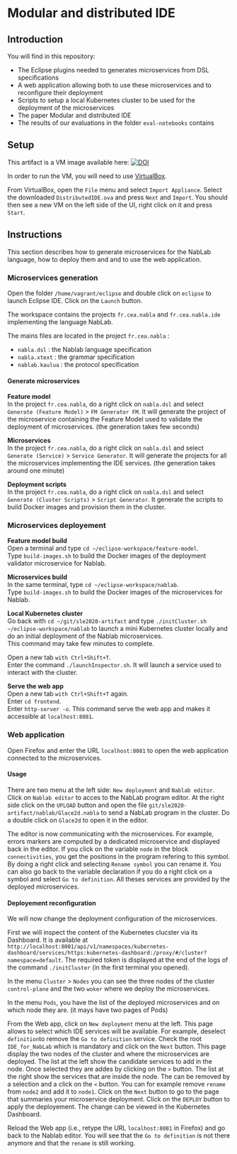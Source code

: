 # Modular and distributed IDE

## Introduction

You will find in this repository:
 - The Eclipse plugins needed to generates microservices from DSL specifications
 - A web application allowing both to use these microservices and to reconfigure their deployment
 - Scripts to setup a local Kubernetes cluster to be used for the deployment of the microservices
 - The paper Modular and distributed IDE
 - The results of our evaluations in the folder `eval-notebooks` contains 

## Setup

This artifact is a VM image available here: [![DOI](https://zenodo.org/badge/DOI/10.5281/zenodo.4042582.svg)](https://doi.org/10.5281/zenodo.4042582)

In order to run the VM, you will need to use [VirtualBox](https://www.virtualbox.org/).

From VirtualBox, open the `File` menu and select `Import Appliance`.
Select the downloaded `DistributedIDE.ova` and press `Next` and `Import`.
You should then see a new VM on the left side of the UI, right click on it and press `Start`.

## Instructions

This section describes how to generate microservices for the NabLab language, how to deploy them and and to use the web application.

### Microservices generation

Open the folder `/home/vagrant/eclipse` and double click on `eclipse` to launch Eclipse IDE.
Click on the `Launch` button.

The workspace contains the projects `fr.cea.nabla` and `fr.cea.nabla.ide` implementing the language NabLab.

The mains files are located in the project `fr.cea.nabla` :
* `nabla.dsl` : the Nablab language specification
* `nabla.xtext` : the grammar specification
* `nablab.kaulua` : the protocol specification

#### Generate microservices

**Feature model**  
In the project `fr.cea.nabla`, do a right click on `nabla.dsl` and select `Generate (Feature Model)` > `FM Generator FM`. It will generate the project of the microservice containing the Feature Model used to validate the deployment of microservices. (the generation takes few seconds)

**Microservices**  
In the project `fr.cea.nabla`, do a right click on `nabla.dsl` and select `Generate (Service)` > `Service Generator`. It will generate the projects for all the microservices implementing the IDE services. (the generation takes around one minute)

**Deployment scripts**  
In the project `fr.cea.nabla`, do a right click on `nabla.dsl` and select `Generate (Cluster Scripts)` > `Script Generator`. It generate the scripts to build Docker images and provision them in the cluster.

### Microservices deployement

**Feature model build**  
Open a terminal and type `cd ~/eclipse-workspace/feature-model`.  
Type `build-images.sh` to build the Docker images of the deployment validator microservice for Nablab.

**Microservices build**  
In the same terminal, type `cd ~/eclipse-workspace/nablab`.  
Type `build-images.sh` to build the Docker images of the microservices for Nablab.

**Local Kubernetes cluster**  
Go back with `cd ~/git/sle2020-artifact` and type `./initCluster.sh ~/eclipse-workspace/nablab` to launch a mini Kubernetes cluster locally and do an initial deployment of the Nablab microservices.  
This command may take few minutes to complete.

Open a new tab `with Ctrl+Shift+T`.  
Enter the command `./launchInspector.sh`. It will launch a service used to interact with the cluster.

**Serve the web app**  
Open a new tab `with Ctrl+Shift+T` again.  
Enter `cd frontend`.  
Enter `http-server -o`. This command serve the web app and makes it accessible at `localhost:8081`.

### Web application

Open Firefox and enter the URL `localhost:8081` to open the web application connected to the microservices.

#### Usage

There are two menu at the left side: `New deployment` and `Nablab editor`.
Click on `Nablab editor` to acces to the NabLab program editor.
At the right side click on the `UPLOAD` button and open the file `git/sle2020-artifact/nablab/Glace2d.nabla` to send a NabLab program in the cluster.
Do a double click on `Glace2d` to open it in the editor.

The editor is now communicating with the microservices.
For example, errors markers are computed by a dedicated microservice and displayed back in the editor.
If you click on the variable `node` in the block `connectivities`, you get the positions in the program refering to this symbol.
By doing a right click and selecting `Rename symbol` you can rename it.
You can also go back to the variable declaration if you do a right click on a symbol and select `Go to definition`.
All theses services are provided by the deployed microservices.

#### Deployement reconfiguration

We will now change the deployment configuration of the microservices.

First we will inspect the content of the Kubernetes clucster via its Dashboard.
It is available at `http://localhost:8001/api/v1/namespaces/kubernetes-dashboard/services/https:kubernetes-dashboard:/proxy/#/cluster?namespace=default`.
The required token is displayed at the end of the logs of the command `./initCluster` (in the first terminal you opened).

In the menu `Cluster` > `Nodes` you can see the three nodes of the cluster `control-plane` and the two `woker` where we deploy the microservices.

In the menu `Pods`, you have the list of the deployed microservices and on which node they are. (it mays have two pages of Pods)

From the Web app, click on `New deployment` menu at the left.
This page allows to select which IDE services will be available.
For example, deselect `definition`to remove the `Go to definition` service.
Check the root `IDE_for_NabLab` which is mandatory and click on the `Next` button.
This page display the two nodes of the cluster and where the microservices are deployed.
The list at the left show the candidate services to add in the node. Once selected they are addes by clicking on the `>` button.
The list at the right show the services that are inside the node. The can be removed by a selection and a click on the `<` button.
You can for example remove `rename` from `node2` and add it to `node1`.
Click on the `Next` button to go to the page that summaries your microservice deployment.
Click on the `DEPLOY` button to apply the deployement.
The change can be viewed in the Kubernetes Dashboard.

Reload the Web app (i.e., retype the URL `localhost:8081` in Firefox) and  go back to the Nablab editor.
You will see that the `Go to definition` is not there anymore and that the `rename` is still working.

